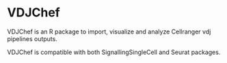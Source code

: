 # VDJChef

VDJChef is an R package to import, visualize and analyze Cellranger vdj pipelines outputs. 

VDJChef is compatible with both SignallingSingleCell and Seurat packages. 
